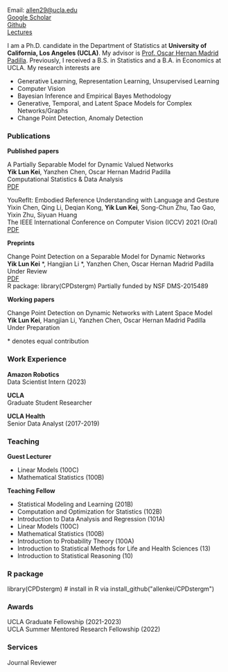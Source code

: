 Email: allen29@ucla.edu\
[Google Scholar](https://scholar.google.com/citations?hl=en&user=EveYevcAAAAJ)\
[Github](https://github.com/allenkei)\
[Lectures](https://www.youtube.com/c/AllenKei/videos)

I am a Ph.D. candidate in the Department of Statistics at **University of California, Los Angeles (UCLA)**. My advisor is [Prof. Oscar Hernan Madrid Padilla](https://hernanmp.github.io). Previously, I received a B.S. in Statistics and a B.A. in Economics at UCLA. My research interests are 

- Generative Learning, Representation Learning, Unsupervised Learning
- Computer Vision
- Bayesian Inference and Empirical Bayes Methodology
- Generative, Temporal, and Latent Space Models for Complex Networks/Graphs
- Change Point Detection, Anomaly Detection

### Publications

**Published papers**

A Partially Separable Model for Dynamic Valued Networks\
**Yik Lun Kei**, Yanzhen Chen, Oscar Hernan Madrid Padilla\
Computational Statistics & Data Analysis\
[PDF](https://arxiv.org/pdf/2205.13651.pdf)

YouRefIt: Embodied Reference Understanding with Language and Gesture\
Yixin Chen, Qing Li, Deqian Kong, **Yik Lun Kei**, Song-Chun Zhu, Tao Gao, Yixin Zhu, Siyuan Huang\
The IEEE International Conference on Computer Vision (ICCV) 2021 (Oral)\
[PDF](http://openaccess.thecvf.com/content/ICCV2021/papers/Chen_YouRefIt_Embodied_Reference_Understanding_With_Language_and_Gesture_ICCV_2021_paper.pdf)

**Preprints**

Change Point Detection on a Separable Model for Dynamic Networks\
**Yik Lun Kei** \*, Hangjian Li \*, Yanzhen Chen, Oscar Hernan Madrid Padilla\
Under Review\
[PDF](https://arxiv.org/pdf/2303.17642.pdf)\
R package: library(CPDstergm)
Partially funded by NSF DMS-2015489

**Working papers**

Change Point Detection on Dynamic Networks with Latent Space Model\
**Yik Lun Kei**, Hangjian Li, Yanzhen Chen, Oscar Hernan Madrid Padilla\
Under Preparation

\* denotes equal contribution

### Work Experience

**Amazon Robotics**\
Data Scientist Intern (2023)

**UCLA**\
Graduate Student Researcher

**UCLA Health**\
Senior Data Analyst (2017-2019)

### Teaching

**Guest Lecturer**
- Linear Models (100C)
- Mathematical Statistics (100B)

**Teaching Fellow**
- Statistical Modeling and Learning (201B)
- Computation and Optimization for Statistics (102B)
- Introduction to Data Analysis and Regression (101A)
- Linear Models (100C)
- Mathematical Statistics (100B)
- Introduction to Probability Theory (100A)
- Introduction to Statistical Methods for Life and Health Sciences (13)
- Introduction to Statistical Reasoning (10)

### R package
library(CPDstergm) # install in R via install_github("allenkei/CPDstergm")

### Awards
UCLA Graduate Fellowship (2021-2023)\
UCLA Summer Mentored Research Fellowship (2022)

### Services
Journal Reviewer

